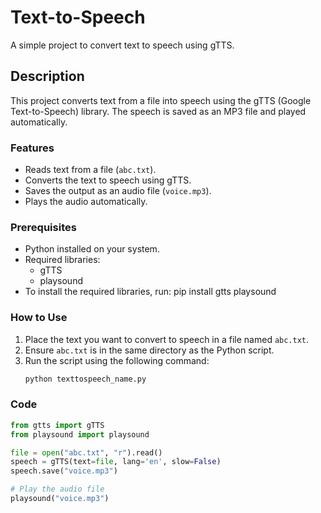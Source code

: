 # Text-to-Speech 
A simple project to convert text to speech using gTTS.

## Description
This project converts text from a file into speech using the gTTS (Google Text-to-Speech) library. The speech is saved as an MP3 file and played automatically.

### Features
- Reads text from a file (`abc.txt`).
- Converts the text to speech using gTTS.
- Saves the output as an audio file (`voice.mp3`).
- Plays the audio automatically.
### Prerequisites
- Python installed on your system.
- Required libraries:
  - gTTS
  - playsound
- To install the required libraries, run:
   pip install gtts playsound
### How to Use
1. Place the text you want to convert to speech in a file named `abc.txt`.
2. Ensure `abc.txt` is in the same directory as the Python script.
3. Run the script using the following command:
   ```bash
   python texttospeech_name.py
### Code
```python
from gtts import gTTS
from playsound import playsound

file = open("abc.txt", "r").read()
speech = gTTS(text=file, lang='en', slow=False)
speech.save("voice.mp3")

# Play the audio file
playsound("voice.mp3")




